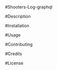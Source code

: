 #Shooters-Log-graphql  

#Description  

#Installation  

#Usage  

#Contributing  

#Credits  

#License  
